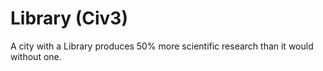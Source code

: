 # Library (Civ3)

A city with a Library produces 50% more scientific research than it would without one.